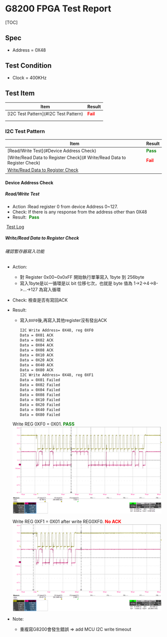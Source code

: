 # G8200 FPGA Test Report

[TOC]

<div style="page-break-after: always"></div>

## Spec

- Address = 0X48

## Test Condition

- Clock = 400KHz

<div style="page-break-after: always"></div>

## Test Item

| Item                                    | Result                                   |
| --------------------------------------- | ---------------------------------------- |
| [I2C  Test Pattern](#I2C  Test Pattern) | <span style="color:red"> **Fail**</span> |
|                                         |                                          |
|                                         |                                          |

### I2C  Test Pattern

| Item                              | Result                                     |
| --------------------------------- | ------------------------------------------ |
| [Read/Write Test](#Device Address Check) | <span style="color:green"> **Pass**</span> |
| [Write/Read Data to Register Check](# Write/Read Data to Register Check) | <span style="color:red"> **Fail**</span>   |
| <a href="#Write/Read Data to Register Check">Write/Read Data to Register Check</a> |                                            |

#### Device Address Check

##### Read/Write Test

- Action :Read register 0  from device Address 0~127. 
- Check: If there is any response from the address other than 0X48
- Result: <span style="color:green"> **Pass**</span>

​	 [Test Log](file:///Wss//Motor/test_device_address.txt)

##### Write/Read Data to Register Check

###### 確認暫存器寫入功能

- Action: 
  - 對 Register 0x00~0x0xFF 開始執行單筆寫入 1byte 到 256byte
  - 寫入1byte是以一循環是以 bit 位移七次，也就是 byte 值為 1->2->4->8->…->127 為寫入循環
  
- Check: 檢查是否有寫回ACK

- Result: 

  - 寫入`0XF0`後,再寫入其他register沒有發出ACK

    ```
    I2C Write Address= 0X48, reg 0XF0
    Data = 0X01 ACK
    Data = 0X02 ACK
    Data = 0X04 ACK
    Data = 0X08 ACK
    Data = 0X10 ACK
    Data = 0X20 ACK
    Data = 0X40 ACK
    Data = 0X80 ACK
    I2C Write Address= 0X48, reg 0XF1
    Data = 0X01 Failed
    Data = 0X02 Failed
    Data = 0X04 Failed
    Data = 0X08 Failed
    Data = 0X10 Failed
    Data = 0X20 Failed
    Data = 0X40 Failed
    Data = 0X80 Failed
    ```
    

  Write REG 0XF0 = 0X01. <span style="color:green">**PASS**</span>
	<img src="assets\write_reg0XF0.png" alt="write_reg0xF0" style="zoom:50%;" />

  Write REG 0XF1 = 0X01 after write REG0XF0. <span style="color:red">**No ACK**</span>
	<img src="assets\write_reg0XF1_after_0XF0.png" style="zoom:50%;" />

- Note: 

  - 重複寫G8200會發生錯誤 => add  MCU I2C write timeout
